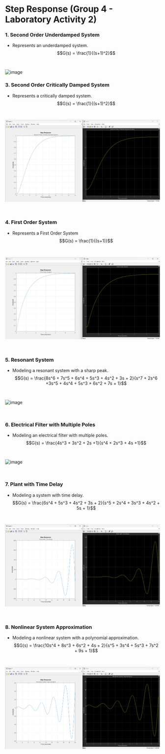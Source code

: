 # Step Response (Group 4 - Laboratory Activity 2)

### 1. Second Order Underdamped System
  - Represents an underdamped system.
$$G(s) = \frac{1}{(s+1)^2}$$
<br>

![image](S[creenshots/Second_Order_Critically_Damped_System_3.png](https://github.com/t1pen/CSE_StepResponse_BSMEXE_3202_Group4_2024/blob/main/Screenshots/Second_Order_Underdamped_System_1.png))



### 3. Second Order Critically Damped System
  - Represents a critically damped system.
$$G(s) = \frac{1}{(s+1)^2}$$
<br>

![image](Screenshots/Second_Order_Critically_Damped_System_3.png)

<br>

### 4. First Order System
- Represents a First Order System
$$G(s) = \frac{1}{(s+1)}$$
<br>

![image](Screenshots/First_Order_System_4.png)

<br>

### 5. Resonant System 
- Modeling a resonant system with a sharp peak.
$$G(s) = \frac{8s^6 + 7s^5 + 6s^4 + 5s^3 + 4s^2 + 3s + 2}{s^7 + 2s^6 +3s^5 + 4s^4 + 5s^3 + 6s^2 + 7s + 1}$$
<br>

![image](https://github.com/t1pen/CSE_StepResponse_BSMEXE_3202_Group4_2024/assets/157614863/d61dde0b-0d1c-4b8a-ad7e-8c02b253c9ae)

<br>

### 6. Electrical Filter with Multiple Poles
- Modeling an electrical filter with multiple poles.
$$G(s) = \frac{4s^3 + 3s^2 + 2s +1}{s^4 + 2s^3 + 4s +1}$$
<br>

![image](https://github.com/t1pen/CSE_StepResponse_BSMEXE_3202_Group4_2024/assets/157614863/8870ef79-f156-4298-8fdc-b08cf7e940c5)

<br>

### 7. Plant with Time Delay
- Modeling a system with time delay.
$$G(s) = \frac{6s^4 + 5s^3 + 4s^2 + 3s + 2}{s^5 + 2s^4 + 3s^3 + 4s^2 + 5s + 1}$$
<br>

![image](https://github.com/t1pen/CSE_StepResponse_BSMEXE_3202_Group4_2024/blob/main/Screenshots/Plant_with_Time_Delay_7.png?raw=true)

<br>

### 8. Nonlinear System Approximation
- Modeling a nonlinear system with a polynomial approximation.
$$G(s) = \frac{10s^4 + 8s^3 + 6s^2 + 4s + 2}{s^5 + 3s^4 + 5s^3 + 7s^2 + 9s + 1}$$
<br>

![image](https://github.com/t1pen/CSE_StepResponse_BSMEXE_3202_Group4_2024/blob/main/Screenshots/Nonlinear_System_Approximation_8.png?raw=true)
